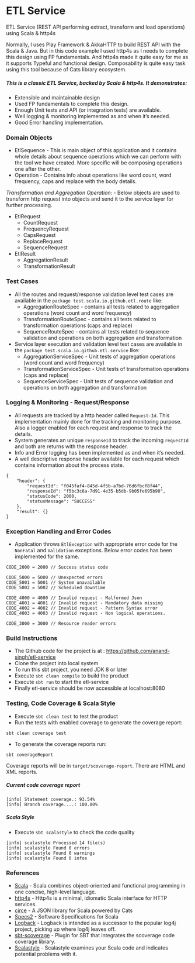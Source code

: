 # ETL Service
ETL Service (REST API performing extract, transform and load operations) using Scala & http4s

Normally, I uses Play Framework & AkkaHTTP to build REST API with the Scala & Java. But in this code example I used http4s as I needs to complete this design using FP fundamentals. And http4s made it quite easy for me as it supports Typeful and functional design. Composability is quite easy task using this tool because of Cats library ecosystem.

##### This is a classic ETL Service, backed by Scala & http4s. It demonstrates:
* Extensible and maintainable design
* Used FP fundamentals to complete this design.
* Enough Unit tests and API (or integration tests) are available.
* Well logging & monitoring implemented as and when it’s needed.
* Good Error handling implementation.

### Domain Objects
* EtlSequence - This is main object of this application and it contains whole details about sequence operations which we can perform with the tool we have created. More specific will be composing operations one after the other.
* Operation - Contains info about operations like word count, word frequency, caps and replace with the body details.

*Transformation and Aggregation Operation:* - Below objects are used to transform http request into objects and send it to the service layer for further processing. 
* EtlRequest
  * CountRequest
  * FrequencyRequest
  * CapsRequest
  * ReplaceRequest
  * SequenceRequest
* EtlResult
  * AggregationResult
  * TransformationResult

### Test Cases
* All the routes and request/response validation level test cases are available in the `package test.scala.io.github.etl.route` like:
  - AggregationRouteSpec - contains all tests related to aggregation operations (word count and word frequency)
  - TransformationRouteSpec - contains all tests related to transformation operations (caps and replace)
  - SequenceRouteSpec - contains all tests related to sequence validation and operations on both aggregation and transformation
* Service layer execution and validation level test cases are available in the `package test.scala.io.github.etl.service` like:
  - AggregationServiceSpec - Unit tests of aggregation operations (word count and word frequency)
  - TransformationServiceSpec - Unit tests of transformation operations (caps and replace)
  - SequenceServiceSpec - Unit tests of sequence validation and operations on both aggregation and transformation

### Logging & Monitoring - Request/Response
* All requests are tracked by a http header called `Request-Id`. This implementation mainly done for the tracking and monitoring purpose. Also a logger enabled for each request and response to track the details.
* System generates an unique `responseId` to track the incoming `requestId` and both are returns with the response header.
* Info and Error logging has been implemented as and when it’s needed.
* A well descriptive response header available for each request which contains information about the process state.
```
{
    "header": {
        "requestId": "f045faf4-845d-4f5b-a7bd-76d6fbcf8f44",
        "responseId": "f5bc3c6a-7d91-4e35-b5db-9b05fe695b90",
        "statusCode": 2000,
        "statusMessage": "SUCCESS"
    },
    "result": {}
}
```

### Exception Handling and Error Codes
* Application throws `EtlException` with appropriate error code for the `NonFatal` and `Validation` exceptions.
Below error codes has been implemented for the same.
```
CODE_2000 = 2000 // Success status code

CODE_5000 = 5000 // Unexpected errors
CODE_5001 = 5001 // System unavailable
CODE_5002 = 5002 // Scheduled downtime

CODE_4000 = 4000 // Invalid request - Malformed Json
CODE_4001 = 4001 // Invalid request - Mandatory data missing
CODE_4002 = 4002 // Invalid request - Pattern Syntax error
CODE_4003 = 4003 // Invalid request - Non logical operations.

CODE_3000 = 3000 // Resource reader errors
```

### Build Instructions
* The Github code for the project is at : https://github.com/anand-singh/etl-service
* Clone the project into local system
* To run this sbt project, you need JDK 8 or later
* Execute `sbt clean compile` to build the product
* Execute `sbt run` to start the etl-service
* Finally etl-service should be now accessible at localhost:8080

### Testing, Code Coverage & Scala Style
* Execute `sbt clean test` to test the product
* Run the tests with enabled coverage to generate the coverage report:
```
sbt clean coverage test
```
* To generate the coverage reports run:
```
sbt coverageReport
```
Coverage reports will be in `target/scoverage-report`. There are HTML and XML reports.

##### Current code coverage report
```
[info] Statement coverage.: 93.54%
[info] Branch coverage....: 100.00%
```

##### Scala Style
* Execute `sbt scalastyle` to check the code quality
```
[info] scalastyle Processed 14 file(s)
[info] scalastyle Found 0 errors
[info] scalastyle Found 0 warnings
[info] scalastyle Found 0 infos
```

### References
* [Scala](https://www.scala-lang.org/) - Scala combines object-oriented and functional programming in one concise, high-level language.
* [http4s](https://http4s.org/) - Http4s is a minimal, idiomatic Scala interface for HTTP services.
* [circe](https://circe.github.io/circe/) - A JSON library for Scala powered by Cats
* [Specs2](http://specs2.org) - Software Specifications for Scala
* [Logback](https://logback.qos.ch/) - Logback is intended as a successor to the popular log4j project, picking up where log4j leaves off.
* [sbt-scoverage](https://github.com/scoverage/sbt-scoverage) - Plugin for SBT that integrates the scoverage code coverage library.
* [Scalastyle](http://www.scalastyle.org/) - Scalastyle examines your Scala code and indicates potential problems with it.
